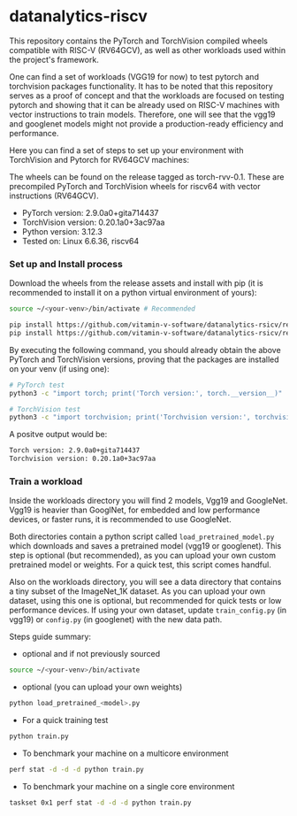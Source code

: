 # datanalytics-riscv

This repository contains the PyTorch and TorchVision compiled wheels compatible with RISC-V (RV64GCV), as well as other workloads used within the project's framework.

One can find a set of workloads (VGG19 for now) to test pytorch and torchvision packages functionality. It has to be noted that this repository serves as a proof of concept and that the workloads are focused on testing pytorch and showing that it can be already used on RISC-V machines with vector instructions to train models. Therefore, one will see that the vgg19 and googlenet models might not provide a production-ready efficiency and performance.

Here you can find a set of steps to set up your environment with TorchVision and Pytorch for RV64GCV machines:

The wheels can be found on the release tagged as torch-rvv-0.1. These are precompiled PyTorch and TorchVision wheels for riscv64 with vector instructions (RV64GCV).

- PyTorch version: 2.9.0a0+gita714437
- TorchVision version: 0.20.1a0+3ac97aa
- Python version: 3.12.3
- Tested on: Linux 6.6.36, riscv64

### Set up and Install process

Download the wheels from the release assets and install with pip (it is recommended to install it on a python virtual environment of yours):

```bash
source ~/<your-venv>/bin/activate # Recommended

pip install https://github.com/vitamin-v-software/datanalytics-rsicv/releases/download/torch-rvv-0.1/torch-2.9.0a0+gita714437-cp312-cp312-linux_riscv64.whl
pip install https://github.com/vitamin-v-software/datanalytics-rsicv/releases/download/torch-rvv-0.1/torchvision-0.20.1a0+3ac97aa-cp312-cp312-linux_riscv64.whl
```

By executing the following command, you should already obtain the above PyTorch and TorchVision versions, proving that the packages are installed on your venv (if using one):

```bash
# PyTorch test
python3 -c "import torch; print('Torch version:', torch.__version__)" 

# TorchVision test
python3 -c "import torchvision; print('Torchvision version:', torchvision.__version__)"

```

A positve output would be:

```bash
Torch version: 2.9.0a0+gita714437
Torchvision version: 0.20.1a0+3ac97aa
```


### Train a workload

Inside the workloads directory you will find 2 models, Vgg19 and GoogleNet. Vgg19 is heavier than GooglNet, for embedded and low performance devices, or faster runs, it is recommended to use GoogleNet.

Both directories contain a python script called `load_pretrained_model.py` which downloads and saves a pretrained model (vgg19 or googlenet). This step is optional (but recommended), as you can upload your own custom pretrained model or weights. For a quick test, this script comes handful.

Also on the workloads directory, you will see a data directory that contains a tiny subset of the ImageNet\_1K dataset. As you can upload your own dataset, using this one is optional, but recommended for quick tests or low performance devices. If using your own dataset, update `train_config.py` (in vgg19) or `config.py` (in googlenet) with the new data path.

Steps guide summary:

- optional and if not previously sourced
```bash
source ~/<your-venv>/bin/activate
```

- optional (you can upload your own weights)
```bash
python load_pretrained_<model>.py 
```

- For a quick training test
```bash
python train.py
```

- To benchmark your machine on a multicore environment
```bash
perf stat -d -d -d python train.py
```

- To benchmark your machine on a single core environment
```bash
taskset 0x1 perf stat -d -d -d python train.py
```
